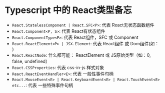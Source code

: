 
# Typescript 中的 React类型备忘

- `React.StatelessComponent | React.SFC<P>`: 代表 React无状态函数组件
- `React.Component<P, S>`: 代表 React有状态组件
- `React.ComponentType<P>`: 代表 React组件，SFC 或 Component
- `React.ReactElement<P> | JSX.Element`: 代表 React组件 或 Dom组件(如：<div />)
- `React.ReactNode`: 什么都可能： ReactElement 或 JS原始类型（如：0, false,  undefined）
- `React.CSSProperties`: 代表 css-in-js 样式对象
- `React.ReactEventHandler<E>`: 代表 一般性事件句柄
- `React.MouseEvent<E> | React.KeyboardEvent<E> | React.TouchEvent<E> etc...`: 代表 一些特殊事件句柄

